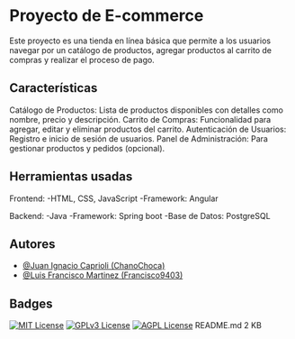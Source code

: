 # Proyecto de E-commerce

Este proyecto es una tienda en línea básica que permite a los usuarios navegar por un catálogo de productos, agregar productos al carrito de compras y realizar el proceso de pago.

## Características
Catálogo de Productos: Lista de productos disponibles con detalles como nombre, precio y descripción.
Carrito de Compras: Funcionalidad para agregar, editar y eliminar productos del carrito.
Autenticación de Usuarios: Registro e inicio de sesión de usuarios.
Panel de Administración: Para gestionar productos y pedidos (opcional).

## Herramientas usadas

Frontend:
-HTML, CSS, JavaScript
-Framework: Angular 

Backend:
-Java 
-Framework: Spring boot 
-Base de Datos: PostgreSQL


## Autores

- [@Juan Ignacio Caprioli (ChanoChoca)](https://github.com/ChanoChoca)
- [@Luis Francisco Martinez (Francisco9403)](https://github.com/JmatiF)


## Badges

[//]: # (Add badges from somewhere like: [shields.io]&#40;https://shields.io/&#41;)

[![MIT License](https://img.shields.io/badge/License-MIT-green.svg)](https://choosealicense.com/licenses/mit/)
[![GPLv3 License](https://img.shields.io/badge/License-GPL%20v3-yellow.svg)](https://opensource.org/licenses/)
[![AGPL License](https://img.shields.io/badge/license-AGPL-blue.svg)](http://www.gnu.org/licenses/agpl-3.0)
README.md
2 KB
